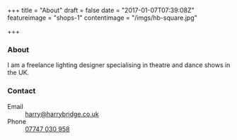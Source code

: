 +++
title = "About"
draft = false
date = "2017-01-07T07:39:08Z"
featureimage = "shops-1"
contentimage = "/imgs/hb-square.jpg"

+++



### About

I am a freelance lighting designer specialising in theatre and dance shows in the UK. 

### Contact

<dl>
  <dt>Email</dt>
    <dd><a href="mailto:harry@harrybridge.co.uk">harry@harrybridge.co.uk</a></dd>
  <dt>Phone</dt>
    <dd><a href="tel:07747030958">07747 030 958</a></dd>
</dl>